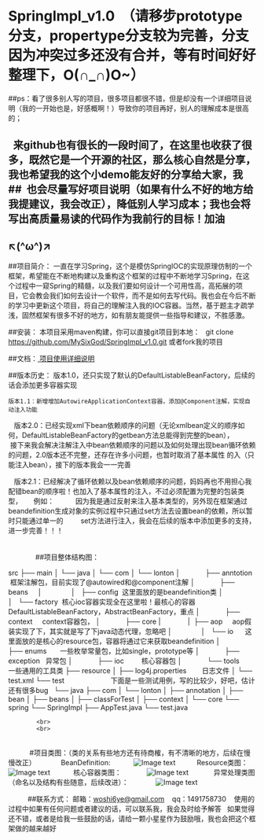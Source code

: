 # SpringImpl_v1.0  （请移步prototype分支，propertype分支较为完善，分支因为冲突过多还没有合并，等有时间好好整理下，O(∩_∩)O~）

##ps：看了很多别人写的项目，很多项目都很不错，但是却没有一个详细项目说明（我的一开始也是，好感概啊！）导致你的项目再好，别人的理解成本是很高的；
##    来github也有很长的一段时间了，在这里也收获了很多，既然它是一个开源的社区，那么核心自然是分享，我也希望我的这个小demo能友好的分享给大家，我##   也会尽量写好项目说明（如果有什么不好的地方给我提建议，我会改正），降低别人学习成本；我也会将写出高质量易读的代码作为我前行的目标！加油
##   ↖(^ω^)↗

##项目简介：
    一直在学习Spring，这个是模仿SpringIOC的实现原理仿制的一个框架，希望能在不断地构建以及重构这个框架的过程中不断地学习Spring，在这个过程中一窥Spring的精髓，以及我们要如何设计一个可用性高，高拓展的项目，它会教会我们如何去设计一个软件，而不是如何去写代码。我也会在今后不断的学习中更新这个项目，将自己的理解注入我的IOC容器。当然，基于题主才疏学浅，固然框架有很多不好的地方，如有朋友能提供一些指导和建议，不胜感激。
    



##安装：
    本项目采用maven构建，你可以直接git项目到本地：
    git clone https://github.com/MySixGod/SpringImpl_v1.0.git  或者fork我的项目


##文档：<a href="https://github.com/MySixGod/SpringImpl_v1.0/wiki/%E9%A1%B9%E7%9B%AE%E7%9A%84%E8%AF%A6%E7%BB%86%E4%BD%BF%E7%94%A8%E8%AF%B4%E6%98%8E">
项目使用详细说明</a>

##版本历史：
    版本1.0，还只实现了默认的DefaultListableBeanFactory，后续的话会添加更多容器实现
    
    版本1.1：新增增加AutowireApplicationContext容器，添加@Component注解，实现自动注入功能
    
    版本2.0：已经实现xml下bean依赖顺序的问题（无论xmlbean定义的顺序如何，DefaultListableBeanFactory的getbean方法总能得到完整的bean），
            接下来我会解决注解注入中bean依赖顺序的问题以及如何处理出现bean循环依赖的问题，2.0版本还不完整，还存在许多小问题，也暂时取消了基本属性               的入（只能注入bean），接下的版本我会一一完善
    
    版本2.1：已经解决了循环依赖以及bean依赖顺序的问题，妈妈再也不用担心我配错bean的顺序啦！也加入了基本属性的注入，不过必须配置为完整的包装类型，
      例如：  <!-- 注入基本的类型的xml配置方法 ,需要配置三个属性:
              1. field的name，
              2. 需要注入的属性类型，（填写包装类型）
              3. 需要注入的value
         -->
         <property name="foodName"  type="java.lang.String"  value="西红柿" ></property>
         因为我是通过反射来注入基本类型的，另外现在框架通过beandefinition生成对象的实例过程中只通过set方法去设置bean的依赖，所以暂时只能通过单一的
         set方法进行注入，我会在后续的版本中添加更多的支持，进一步完善！！！
            
            <br>
            <br>
               <br>
               
##项目整体结构图：

src
├── main
│   └── java
│       └── com
│           └── lonton
│               ├── anntotion  框架注解包，目前实现了@autowired和@component注解
│               ├── beans     
│               │   ├── config  这里面放的是beandefinition类
│               │   └── factory  核心ioc容器实现全在这里啦！最核心的容器DefaultListableBeanFactory，AbstractBeanFactory，重点
│               ├── context      context容器包，
│               ├── core
|               |   ├── aop     aop假装实现了下，其实就是写了下java动态代理，忽略吧
│               │   └── io      这里面放的是核心的resource包，容器将通过它来获取beandefinition
│               ├── enums       一些枚举常量包，比如single，prototype等
│               ├── exception   异常包
│               ├── ioc         核心容器包
│               └── tools       一些通用的工具类
├── resource
│   ├── log4j.properties        日志文件
│   └── test.xml
└── test                        下面是一些测试用例，写的比较少，好吧，估计还有很多bug
    └── java
        ├── com
        │   └── lonton
        │       ├── annotation
        │       ├── bean
        │       ├── beans
        │       ├── classForTest
        │       ├── context
        │       └── core
        └── spring
            └── SpringImpl
                ├── AppTest.java
                └── test.java

            <br>
            <br>
            <br> 
             #项目类图：（类的关系有些地方还有待商榷，有不清晰的地方，后续在慢慢改正）
             BeanDefinition:
            ![Image text]( https://github.com/MySixGod/SpringImpl_v2.0/blob/property/ModelGoonImage/BeanDefinition.png)
            Resource类图：
            ![Image text]( https://github.com/MySixGod/SpringImpl_v2.0/blob/property/ModelGoonImage/IO.png)
            核心容器类图：
             ![Image text]( https://github.com/MySixGod/SpringImpl_v2.0/blob/property/ModelGoonImage/BeanFactory.png)
             异常处理类图（命名以及结构有些随意，后续改进）：
              ![Image text]( https://github.com/MySixGod/SpringImpl_v2.0/blob/property/ModelGoonImage/exception.png)
              
          
##联系方式：
    邮箱：woshi6ye@gmail.com
    qq：1491758730
    使用的过程中如果有任何问题或者建议的话，可以联系我，我会及时给予解答
    如果觉得还不错，或者是给我一些鼓励的话，请给一颗小星星作为鼓励哦，我也会把这个框架做的越来越好
    
   

